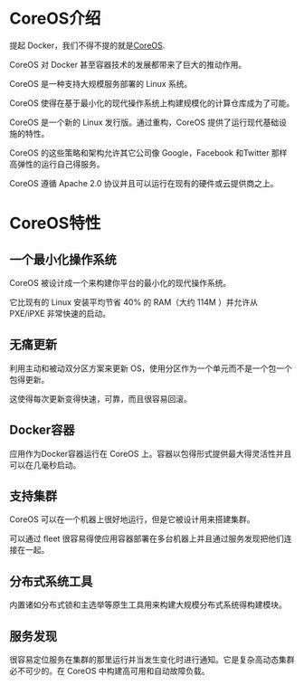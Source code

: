 # CoreOS介绍

提起 Docker，我们不得不提的就是[CoreOS](https://coreos.com/).

CoreOS 对 Docker 甚至容器技术的发展都带来了巨大的推动作用。

CoreOS 是一种支持大规模服务部署的 Linux 系统。

CoreOS 使得在基于最小化的现代操作系统上构建规模化的计算仓库成为了可能。

CoreOS 是一个新的 Linux 发行版。通过重构，CoreOS 提供了运行现代基础设施的特性。

CoreOS 的这些策略和架构允许其它公司像 Google，Facebook 和Twitter 那样高弹性的运行自己得服务。

CoreOS 遵循 Apache 2.0 协议并且可以运行在现有的硬件或云提供商之上。

# CoreOS特性

## 一个最小化操作系统

CoreOS 被设计成一个来构建你平台的最小化的现代操作系统。

它比现有的 Linux 安装平均节省 40% 的 RAM（大约 114M ）并允许从 PXE/iPXE 非常快速的启动。

## 无痛更新

利用主动和被动双分区方案来更新 OS，使用分区作为一个单元而不是一个包一个包得更新。

这使得每次更新变得快速，可靠，而且很容易回滚。

## Docker容器

应用作为Docker容器运行在 CoreOS 上。容器以包得形式提供最大得灵活性并且可以在几毫秒启动。

## 支持集群

CoreOS 可以在一个机器上很好地运行，但是它被设计用来搭建集群。

可以通过 fleet 很容易得使应用容器部署在多台机器上并且通过服务发现把他们连接在一起。

## 分布式系统工具

内置诸如分布式锁和主选举等原生工具用来构建大规模分布式系统得构建模块。

## 服务发现

很容易定位服务在集群的那里运行并当发生变化时进行通知。它是复杂高动态集群必不可少的。在 CoreOS 中构建高可用和自动故障负载。
